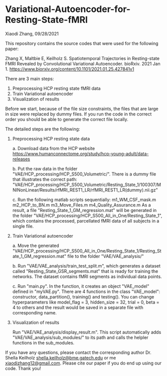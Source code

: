 # Variational-Autoencoder-for-Resting-State-fMRI

Xiaodi Zhang, 09/28/2021

This repository contains the source codes that were used for the following paper:

Zhang X, Maltbie E, Keilholz S. Spatiotemporal Trajectories in Resting-state FMRI Revealed by Convolutional Variational Autoencoder. bioRxiv. 2021 Jan 1.
https://www.biorxiv.org/content/10.1101/2021.01.25.427841v1


There are 3 main steps:
1. Preprocessing HCP resting state fMRI data
2. Train Variational autoencoder
3. Visualization of results

Before we start, because of the file size constraints, the files that are large in size were replaced by dummy files. If you run the code in the correct order you should be able to generate the correct file locally.


The detailed steps are the following:

1. Preprocessing HCP resting state data

    a. Download data from the HCP website https://www.humanconnectome.org/study/hcp-young-adult/data-releases
  
    b. Put the raw data in the folder "VAE/HCP_processing/HCP_S500_Volumetric/". There is a dummy file that illustrates the correct path:
  "VAE/HCP_processing/HCP_S500_Volumetric/Resting_State_1/100307/MNINonLinear/Results/rfMRI_REST1_LR/rfMRI_REST1_LR(dummy).nii.gz"
  
    c. Run the following matlab scripts sequentially:
      m1_WM_CSF_mask.m
      m2_HCP_to_BN.m
      m3_Move_Files.m
      m4_Quality_Assurance.m
  As a result, a file "Resting_State_1_GM_regression.mat" will be generated in the folder "VAE/HCP_processing/HCP_S500_All_in_One/Resting_State_1", which contains the processed, parcellated fMRI data of all subjects in a single file.
  
2. Train Variational autoencoder

    a. Move the generated "VAE/HCP_processing/HCP_S500_All_in_One/Resting_State_1/Resting_State_1_GM_regression.mat" file to the folder "VAE/VAE_analysis/"
  
    b. Run "VAE/VAE_analysis/train_test_split.m", which generates a dataset called "Resting_State_GSR_segments.mat" that is ready for training the networks. The dataset contains fMRI segments as individual data points.
  
    c. Run "main.py". In the function, it creates an object "VAE_model" defined in "myVAE.py". There are 4 functions in the class "VAE_model":
  constructor, data_partition(), training() and testing(). You can change hyperparameters like model_flag = 3, hidden_size = 32, trial = 0, beta = 4 to others and the result would be saved in a separate file with corresponding name.
  
3. Visualization of results

    Run "VAE/VAE_analysis/display_result.m". This script automatically adds "VAE/VAE_analysis/sub_modules/" to its path and calls the helpler functions in the sub_modules.
  
  
If you have any questions, please contact the corresponding author Dr. Shella Keilholz shella.keilholz@bme.gatech.edu or me xiaodizhang12@gmail.com. Please cite our paper if you do end up using our code. Thank you!
  
